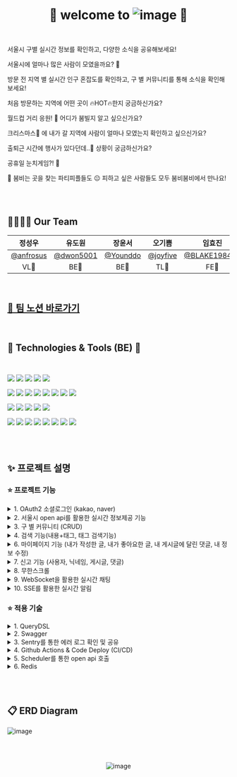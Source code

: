 
<div align=center>

# 👀 welcome to ![image](https://user-images.githubusercontent.com/99253403/203619462-fcef5c78-16ad-4dc7-8a57-46dade14ab80.png) 👀

</div>

<br>

서울시 구별 실시간 정보를 확인하고, 다양한 소식을 공유해보세요!

서울시에 얼마나 많은 사람이 모였을까요? 🤔

방문 전 지역 별 실시간 인구 혼잡도를 확인하고, 구 별 커뮤니티를 통해 소식을 확인해보세요!

처음 방문하는 지역에 어떤 곳이 🔥HOT🔥한지 궁금하신가요?

월드컵 거리 응원! 🍻 어디가 붐빌지 알고 싶으신가요?

크리스마스🎄 에 내가 갈 지역에 사람이 얼마나 모였는지 확인하고 싶으신가요?

출퇴근 시간에 행사가 있다던데..🤦 상황이 궁금하신가요?

공휴일 눈치게임?! 👀

🥳 붐비는 곳을 찾는 파티피플들도 😐 피하고 싶은 사람들도 모두 붐비붐비에서 만나요!

<br><br>

## 👨‍👩‍👧‍👦 Our Team

|정성우|유도원|장윤서|오기쁨|임효진|이지혜|
|:---:|:---:|:---:|:---:|:---:|:---:|
|[@anfrosus](https://github.com/anfrosus)|[@dwon5001](https://github.com/dwon5001)|[@Younddo](https://github.com/Younddo)|[@joyfive](https://github.com/joyfive)|[@BLAKE198492](https://github.com/BLAKE198492)|aksjdffg@naver.com|
|VL💛|BE💛|BE💛|TL💚|FE💚|DS💙|

<br>

## [👊 팀 노션 바로가기](https://joyfive.notion.site/C-4-SA-9407bb7a0897420782b957a25036b092)

<br>

## 📝 Technologies & Tools (BE) 📝

<br>
 
<img src="https://img.shields.io/badge/Spring-6DB33F?style=for-the-badge&logo=spring&logoColor=white"/>  <img src="https://img.shields.io/badge/SpringSecurity-6DB33F?style=for-the-badge&logo=SpringSecurity&logoColor=white"/>  <img src="https://img.shields.io/badge/SpringBoot-6DB33F?style=for-the-badge&logo=springboot&logoColor=white"/>   <img src="https://img.shields.io/badge/github-181717?style=for-the-badge&logo=github&logoColor=white"/>  <img src="https://img.shields.io/badge/CODEDEPLOY-181717?style=for-the-badge"/>  

<img src="https://img.shields.io/badge/git-F05032?style=for-the-badge&logo=git&logoColor=white"/> <img src="https://img.shields.io/badge/GithubActions-2088FF?style=for-the-badge&logo=githubactions&logoColor=white"/>  <img src="https://img.shields.io/badge/java-007396?style=for-the-badge&logo=java&logoColor=white">  <img src="https://img.shields.io/badge/JSONWebToken-000000?style=for-the-badge&logo=JSONWebTokens&logoColor=white"/>  <img src="https://img.shields.io/badge/Gradle-02303A?style=for-the-badge&logo=Gradle&logoColor=white"/>  <img src="https://img.shields.io/badge/IntelliJIDEA-000000?style=for-the-badge&logo=IntelliJIDEA&logoColor=white"/>  <img src="https://img.shields.io/badge/Postman-FF6C37?style=for-the-badge&logo=Postman&logoColor=white"/>  <img src="https://img.shields.io/badge/Notion-000000?style=for-the-badge&logo=Notion&logoColor=white"/>

<img src="https://img.shields.io/badge/AmazonS3-569A31?style=for-the-badge&logo=AmazonS3&logoColor=white"/>  <img src="https://img.shields.io/badge/AmazonEC2-FF9900?style=for-the-badge&logo=AmazonEC2&logoColor=white"/>  <img src="https://img.shields.io/badge/AmazonRDS-527FFF?style=for-the-badge&logo=AmazonRDS&logoColor=white"/>  <img src="https://img.shields.io/badge/MySQL-4479A1?style=for-the-badge&logo=MySQL&logoColor=white"/>  <img src="https://img.shields.io/badge/Ubuntu-E95420?style=for-the-badge&logo=Ubuntu&logoColor=white"/>

<img src="https://img.shields.io/badge/Swagger-85EA2D?style=for-the-badge&logo=swagger&logoColor=black"/>  <img src="https://img.shields.io/badge/Docker-2496ED?style=for-the-badge&logo=docker&logoColor=white"/>  <img src="https://img.shields.io/badge/Sentry-362D59?style=for-the-badge&logo=sentry&logoColor=white"/>  <img src="https://img.shields.io/badge/JiraSoftware-0052CC?style=for-the-badge&logo=jirasoftware&logoColor=white"/>  <img src="https://img.shields.io/badge/Slack-4A154B?style=for-the-badge&logo=slack&logoColor=white"/>  <img src="https://img.shields.io/badge/NGINX-009639?style=for-the-badge&logo=nginx&logoColor=white"/>  <img src="https://img.shields.io/badge/LINUX-FCC624?style=for-the-badge&logo=linux&logoColor=black"/>  <img src="https://img.shields.io/badge/Figma-F24E1E?style=for-the-badge&logo=figma&logoColor=white"/>

<br><br>



## ✨ 프로젝트 설명

### ⭐ 프로젝트 기능

<details>
<summary> 1. OAuth2 소셜로그인 (kakao, naver)</summary>
<div markdown="1">

![ezgif com-gif-maker (2)](https://user-images.githubusercontent.com/99253403/206972300-97f3aaea-a615-4020-9cb5-8c174a2a8896.gif)
 
 - Kakao와 Naver계정을 통한 간편 로그인이 가능합니다.
 
   - Kakao Email과 Naver Email 이 동일한 경우 하나의 계정으로 통합하여 사용이 가능합니다.
 
 - 서비스 탈퇴기능
 
   - 하나의 계정에 Kakao 와 Naver 모두 연동되어있는 경우 두 곳 모두에서 연동이 해제되며 서비스에서 탈퇴처리 됩니다.
   
   - 작성한 게시글, 댓글 등은 사라지지 않으며 탈퇴한계정으로 표시됩니다(회원 정보는 삭제됨).

 <br>
</div>
</details>


<details>
<summary>2. 서울시 open api를 활용한 실시간 정보제공 기능</summary>
<div markdown="1">
 
 ![ezgif com-gif-maker](https://user-images.githubusercontent.com/99253403/206971558-3b3b2120-6fad-42aa-9063-0e22a580dc90.gif)
 
 (정보들 대충 슥 보여주고(기본) 우리가 통계낸거 호버 해서 수치나오는거 보여주면 좋을듯)
 
 - 스케쥴러를 활용하여 5분마다 데이터를 수집합니다.
 
 - 2-1. 구 별 코로나 정보, spot 별 날씨 정보 제공
 
   - 저장되어 있는 데이터를 실시간으로 제공합니다.
 
 - 2-2. 전체 데이터의 누적 통계를 활용한 정보제공 기능
 
   - 수집한 데이터를 기반으로 혼잡도 점수를 산정 하여 순위 통계를 제공합니다.
 
 - 2-3. spot 별 누적 + 실시간 정보제공 기능
 
   - 지난주 같은 요일의 혼잡도, 인구수를 비교하여 실시간 인구 추이를 제공합니다.
 
 <br>
</div>
</details>


<details>
<summary>3. 구 별 커뮤니티 (CRUD)</summary>
<div markdown="1">

(커뮤니티 이동해서 글쓰기 하나 하고)
 
 - 서울시 25개 구 별 커뮤니티를 제공합니다.
 
 - 1.게시글, 댓글 작성/수정/삭제/조회
 
   - 다중 이미지 업로드가 가능하며 카테고리 선택과 태그추가 기능을 지원합니다.
 
 - 2.좋아요
 
   - 게시글, 댓글을 좋아요 할 수 있으며 이에대한 알림기능도 지원합니다.
 
 - 3.북마크
 
   - 내가 자주 사용하는 구를 북마크 할 수 있습니다. 북마크한 지역의 게시글이 추가되면 실시간 알림을 제공합니다.
 
 <br>
</div>
</details>


<details>
<summary>4. 검색 기능(내용+태그, 태그 검색기능)</summary>
<div markdown="1">

(검색하는거 하나 태그클릭하는거 하나)
 
 - QueryDSL을 활용하여 동적 쿼리작성이 가능하도록 구현하였습니다.
 
   - 게시글의 내용을 검색하거나 태그로 검색이 가능합니다.

 <br>
</div>
</details>

<details>
<summary>6. 마이페이지 기능 (내가 작성한 글, 내가 좋아요한 글, 내 게시글에 달린 댓글, 내 정보 수정)</summary>
<div markdown="1">

(댓글 알림 클릭 시 알림 아이콘이 없어지는것 보여주면 될듯, 수정도 가능하다정도만)
 
 - 마이페이지에서 내가 작성한글, 내가 좋아요한 글, 내 게시글에 달린 댓글을 확인할 수 있으며 프로필사진과 닉네임을 수정할 수 있습니다.
 
 - 내 게시글에 새로운 댓글이 달리면 새로운 알림이 등록됩니다.

 <br>
</div>
</details>

<details>
<summary>7. 신고 기능 (사용자, 닉네임, 게시글, 댓글)</summary>
<div markdown="1">

(댓글 알림 클릭 시 알림 아이콘이 없어지는것 보여주면 될듯, 수정도 가능하다정도만)
 
 - 악성 사용자, 불건전한 닉네임, 게시글, 댓글을 내용과 함께 신고할 수 있습니다.
 
   - 본인은 본인을 신고할 수 없으며 같은 건의 신고에 대해서는 계정 하나당 1회로 제한됩니다.
   
   - 항목별 일정 횟수가 지나게 되면 강제로 닉네임을 변경하거나, 내용을 비공개 처리하여 보여주게 됩니다.

 <br>
</div>
</details>


<details>
<summary>8. 무한스크롤</summary>
<div markdown="1">

(게시글목록 쭉내리기)
 
 <br>
</div>
</details>


<details>
<summary>9. WebSocket을 활용한 실시간 채팅</summary>
<div markdown="1">

(메인에서 알림떠서 채팅방 이동해서 소통하는 그림)
(나갔다 들어오는것도 하면좋을듯, 둘다 나가면 채팅방이 새로 시작되는 것도)

 - 실시간 채팅이 가능합니다.
 
   - 최근에 대화가 이루어진 순서대로 채팅방이 보여집니다.
 
   - 상대방이 나간 후에 새로운 메세지가 등록되면 기존의 채팅이 이어집니다.
 
   - 채팅방에서 모두 나가게 되면 채팅 내역은 삭제되며 다시 대화를 시작하면 새로운 채팅방이 생성됩니다.
 
 <br>
</div>
</details>



<details>
<summary>10. SSE를 활용한 실시간 알림</summary>
<div markdown="1">

(메인에서 알림떠서 게시글로 이동하는 그림)
 
 - 북마크한 게시판에 새로운 글이 등록되면 실시간 알림을 제공하며 알림을 클릭하면 해당 게시글로 이동합니다.
 
 - 내가 작성한 게시글에 좋아요 및 댓글이 달리면 실시간 알림을 제공하며 알림을 클릭하면 해당 게시글로 이동합니다.
 
 - 실시간 채팅이 오면 실시간 알림을 제공하며 알림을 클릭하면 해당 채팅방으로 이동합니다.
 
 <br>
</div>
</details>


### ⭐ 적용 기술

<details>
<summary>1. QueryDSL</summary>
<div markdown="1">

 - 정렬, 검색어 등에 따른 동적 쿼리 작성을 위하여 QueryDSL 도입하여 활용했습니다.
 
 <br>
</div>
</details>


<details>
<summary>2. Swagger</summary>
<div markdown="1">

 - 프론트엔드와 정확하고 원활한 소통을 위하여 스웨거를 도입하여 적용하였습니다.

 <br>
</div>
</details>


<details>
<summary>3. Sentry를 통한 에러 로그 확인 및 공유</summary>
<div markdown="1">

![sentry1](https://user-images.githubusercontent.com/99253403/206978890-7e183c02-911d-468e-b632-01cac4292f9c.png)

![sentry2](https://user-images.githubusercontent.com/99253403/206978997-c0d048c0-bbf6-4996-ac06-98201ea10f0c.png)

![sentry3](https://user-images.githubusercontent.com/99253403/206979004-02e96802-921f-4ed1-862b-10ffd5132984.png)


 - Sentry를 활용하여 에러로그를 쉽게 확인/공유 할 수 있었습니다.

<br>
</div>
</details>


<details>
<summary>4. Github Actions & Code Deploy (CI/CD)</summary>
<div markdown="1">

 - 자동 빌드/배포를 위하여 깃허브 액션과 코드디플로이를 활용하여 CI/CD 를 구축했습니다.

 <br>
</div>
</details>


<details>
<summary>5. Scheduler를 통한 open api 호출</summary>
<div markdown="1">
 
 - 5분마다 변동되는 데이터를 수집/제공/관리 하기 위하여 스케쥴러를 활용하였습니다.

 <br>
</div>
</details>


<details>
<summary>6. Redis</summary>
<div markdown="1">

 - 연속된 요청으로 인한 DB병목을 해소하고 RefreshToken 등 소멸기간이 존재하는 데이터의 TimeToLive 관리를 용이하게 할 수 있도록 Redis를 도입하였습니다.

 <br>
</div>
</details>

<br><br>

## 📋 ERD Diagram

![image](https://user-images.githubusercontent.com/99253403/203620279-59ac79b0-edc5-4d9e-b40b-56df55a60a49.png)


<br><br>


<div align=center>

![image](https://user-images.githubusercontent.com/99253403/203619879-c68ee5ad-b7c6-496c-a0ca-d72fd19fafd2.png)


</div>
